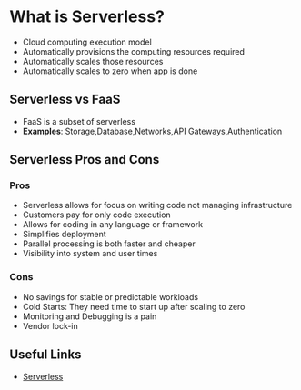 # What is Serverless?

- Cloud computing execution model
- Automatically provisions the computing resources required
- Automatically scales those resources
- Automatically scales to zero when app is done

## Serverless vs FaaS

- FaaS is a subset of serverless
- **Examples**: Storage,Database,Networks,API Gateways,Authentication

## Serverless Pros and Cons

### Pros

- Serverless allows for focus on writing code not managing infrastructure
- Customers pay for only code execution
- Allows for coding in any language or framework
- Simplifies deployment
- Parallel processing is both faster and cheaper
- Visibility into system and user times

### Cons

- No savings for stable or predictable workloads
- Cold Starts: They need time to start up after scaling to zero
- Monitoring and Debugging is a pain
- Vendor lock-in

## Useful Links

- [Serverless](https://www.ibm.com/cloud/learn/serverless)